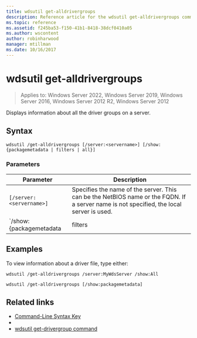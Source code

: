 ```yaml
---
title: wdsutil get-alldrivergroups
description: Reference article for the wdsutil get-alldrivergroups command, which displays information about all the driver groups on a server.
ms.topic: reference
ms.assetid: f245ba53-f150-41b1-8418-38dcf0410a05
ms.author: wscontent
author: robinharwood
manager: mtillman
ms.date: 10/16/2017
---
```


# wdsutil get-alldrivergroups

>Applies to: Windows Server 2022, Windows Server 2019, Windows Server 2016, Windows Server 2012 R2, Windows Server 2012

Displays information about all the driver groups on a server.

## Syntax

```
wdsutil /get-alldrivergroups [/server:<servername>] [/show:{packagemetadata | filters | all}]
```

### Parameters

| Parameter | Description |
|--|--|
| `[/server:<servername>]` | Specifies the name of the server. This can be the NetBIOS name or the FQDN. If a server name is not specified, the local server is used. |
| `/show:{packagemetadata | filters | all}]` | Displays the metadata for all the driver packages in the specified group. **PackageMetaData** displays information about all the filters for the driver group. **Filters** displays the metadata for all driver packages and filters for the group. |

## Examples

To view information about a driver file, type either:

```
wdsutil /get-alldrivergroups /server:MyWdsServer /show:All
```

```
wdsutil /get-alldrivergroups [/show:packagemetadata]
```

## Related links

- [Command-Line Syntax Key](command-line-syntax-key.md)
-
- [wdsutil get-drivergroup command](wdsutil-get-drivergroup.md)
